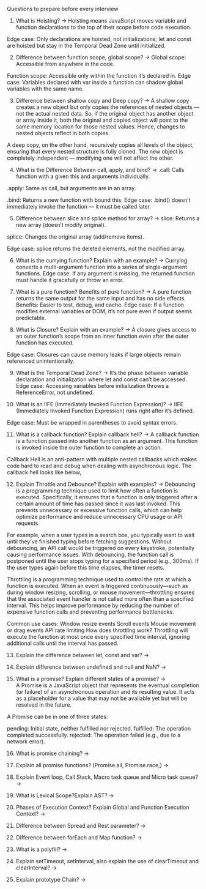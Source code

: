 
Questions to prepare before every interview

01) What is Hoisting?
-> Hoisting means JavaScript moves variable and function declarations to the top of their scope before code execution.

   Edge case:
   Only declarations are hoisted, not initializations; let and const are hoisted but stay in the Temporal Dead Zone until initialized.

02) Difference between function scope, global scope?
-> Global scope: Accessible from anywhere in the code.

   Function scope: Accessible only within the function it’s declared in.
   Edge case:
   Variables declared with var inside a function can shadow global variables with the same name.

03) Difference between shallow copy and Deep copy?
-> A shallow copy creates a new object but only copies the references of nested objects — not the actual nested data. So, if the original object has another object or array inside it, both the original and copied object will point to the same memory location for those nested values.
Hence, changes to nested objects reflect in both copies.

A deep copy, on the other hand, recursively copies all levels of the object, ensuring that every nested structure is fully cloned. The new object is completely independent — modifying one will not affect the other.

04) What is the Difference Between call, apply, and bind?
-> .call: Calls function with a given this and arguments individually.

   .apply: Same as call, but arguments are in an array.

   .bind: Returns a new function with bound this.
   Edge case:
   .bind() doesn’t immediately invoke the function — it must be called later.

05) Difference between slice and splice method for array?
-> slice: Returns a new array (doesn’t modify original).

   splice: Changes the original array (add/remove items).
   
   Edge case:
   splice returns the deleted elements, not the modified array.

06) What is the currying function? Explain with an example?
-> Currying converts a multi-argument function into a series of single-argument functions.
   Edge case:
   If any argument is missing, the returned function must handle it gracefully or throw an error.

07) What is a pure function? Benefits of pure function?
-> A pure function returns the same output for the same input and has no side effects.
   Benefits: Easier to test, debug, and cache.
   Edge case:
   If a function modifies external variables or DOM, it’s not pure even if output seems predictable.

08) What is Closure? Explain with an example?
-> A closure gives access to an outer function’s scope from an inner function even after the outer function has executed.

   Edge case:
   Closures can cause memory leaks if large objects remain referenced unintentionally.

09) What is the Temporal Dead Zone?
-> It’s the phase between variable declaration and initialization where let and const can’t be accessed.
   Edge case:
   Accessing variables before initialization throws a ReferenceError, not undefined.

10)	What is an IIFE (Immediately Invoked Function Expression)?
-> IIFE (Immediately Invoked Function Expression) runs right after it’s defined.

   Edge case:
   Must be wrapped in parentheses to avoid syntax errors.

11) What is a callback function? Explain callback hell?
-> A callback function is a function passed into another function as an argument. This function is invoked inside the outer function to complete an action.

Callback Hell is an anti-pattern with multiple nested callbacks which makes code hard to read and debug when dealing with asynchronous logic. The callback hell looks like below,

12) Explain Throttle and Debounce? Explain with examples?
-> 
   Debouncing is a programming technique used to limit how often a function is executed. 
   Specifically, it ensures that a function is only triggered after a certain amount of time has passed since it was last invoked. This prevents unnecessary or excessive function calls, which can help optimize performance and reduce unnecessary CPU usage or API requests.

   For example, when a user types in a search box, you typically want to wait until they’ve finished typing before fetching suggestions. Without debouncing, an API call would be triggered on every keystroke, potentially causing performance issues. With debouncing, the function call is postponed until the user stops typing for a specified period (e.g., 300ms). If the user types again before this time elapses, the timer resets.

   Throttling is a programming technique used to control the rate at which a function is executed. When an event is triggered continuously—such as during window resizing, scrolling, or mouse movement—throttling ensures that the associated event handler is not called more often than a specified interval. This helps improve performance by reducing the number of expensive function calls and preventing performance bottlenecks.

   Common use cases:
   Window resize events
   Scroll events
   Mouse movement or drag events
   API rate limiting
   How does throttling work?
   Throttling will execute the function at most once every specified time interval, ignoring additional calls until the interval has passed.


13) Explain the difference between let, const and var?
-> 

14) Explain difference between undefined and null and NaN?
-> 

15) What is a promise? Explain different states of a promise?
->    
   A Promise is a JavaScript object that represents the eventual completion (or failure) of an asynchronous operation and its resulting value. It acts as a placeholder for a value that may not be available yet but will be resolved in the future.

   A Promise can be in one of three states:

   pending: Initial state, neither fulfilled nor rejected.
   fulfilled: The operation completed successfully.
   rejected: The operation failed (e.g., due to a network error).

16) What is promise chaining?
-> 

17) Explain all promise functions? (Promise.all, Promise.race,)
-> 

18) Explain Event loop, Call Stack, Macro task queue and Micro task queue?
-> 

19) What is Lexical Scope?Explain AST?
-> 

20) Phases of Execution Context? Explain Global and Function Execution Context?
-> 

21) Difference between Spread and Rest parameter?
-> 

22) Difference between forEach and Map function?
-> 

23) What is a polyfill?
-> 

24) Explain setTimeout, setInterval, also explain the use of clearTimeout and clearInterval?
-> 

25) Explain prototype Chain?
-> 
